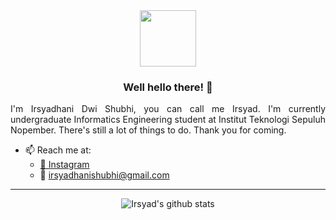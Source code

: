 <div align="center">
<img src="https://i.ibb.co/yPQYwCt/vektor-icon.png" width="90px" height="90px">

### Well hello there! 👋
</div>

<div align="justify">
I'm Irsyadhani Dwi Shubhi, you can call me Irsyad. I'm currently undergraduate Informatics Engineering student at Institut Teknologi Sepuluh Nopember. There's still a lot of things to do. Thank you for coming.

</div>


- 📫 Reach me at:
  - [📸 Instagram](https://instagram.com/irsyadhani_17)
  - 📧 irsyadhanishubhi@gmail.com

---------------------------------------------------
<div align="center">
  
![Irsyad's github stats](https://github-readme-stats.vercel.app/api?username=irsyadhani22&show_icons=true&hide_border=true&bg_color=1d1f21&text_color=ffffff)
</div>

